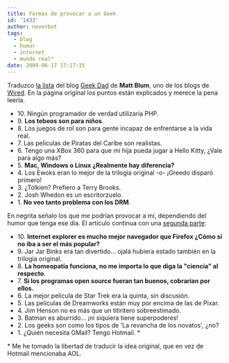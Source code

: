 ```yaml
---
title: Formas de provocar a un Geek
id: '1433'
author: neverbot
tags:
  - blog
  - humor
  - internet
  - mundo real™
date: 2009-06-17 17:17:15
---
```


Traduzco [la lista](http://www.wired.com/geekdad/2009/06/top-10-ways-to-provoke-a-geek-argument/) del blog [Geek Dad](http://www.wired.com/geekdad) de **Matt Blum**, uno de los blogs de [Wired](http://www.wired.com/). En la página original los puntos están explicados y merece la pena leerla.

* 10\. Ningún programador de verdad utilizaría PHP.
* 9\. **Los tebeos son para niños**.
* 8\. Los juegos de rol son para gente incapaz de enfrentarse a la vida real.
* 7\. Las películas de Piratas del Caribe son realistas.
* 6\. Tengo una XBox 360 para que mi hija pueda jugar a Hello Kitty, ¿Vale para algo más?
* 5\. **Mac, Windows o Linux ¿Realmente hay diferencia?**
* 4\. Los Ewoks eran lo mejor de la trilogía original -o- ¡Greedo disparó primero!
* 3\. ¿Tolkien? Prefiero a Terry Brooks.
* 2\. Josh Whedon es un escritorzuelo.
* 1\. **No veo tanto problema con los DRM**.

En negrita señalo los que me podrían provocar a mí, dependiendo del humor que tenga ese día. El artículo continua con una [segunda parte](http://www.wired.com/geekdad/2009/06/ten-more-ways-to-provoke-a-geek-argument/):

* 10\. **Internet explorer es mucho mejor navegador que Firefox ¿Cómo si no iba a ser el más popular?**
* 9\. Jar Jar Binks era tan divertido... ojalá hubiera estado también en la trilogía original.
* 8\. **La homeopatía funciona, no me importa lo que diga la "ciencia" al respecto**.
* 7\. **Si los programas open source fueran tan buenos, cobrarían por ellos.**
* 6\. La mejor película de Star Trek era la quinta, sin discusión.
* 5\. Las películas de Dreamworks están muy por encima de las de Pixar.
* 4\. Jim Henson no es más que un titiritero sobreestimado.
* 3\. Batman es aburrido... ¡ni siquiera tiene superpoderes!
* 2\. Los geeks son como los tipos de 'La revancha de los novatos', ¿no?
* 1\. ¿Quién necesita GMail? Tengo Hotmail. \*

\* Me he tomado la libertad de traducir la idea original, que en vez de Hotmail mencionaba AOL.
